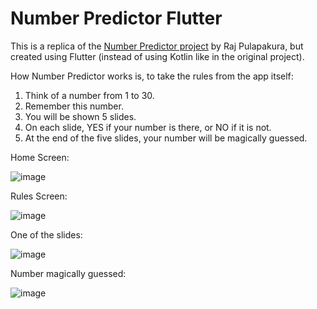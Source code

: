 # Number Predictor Flutter

This is a replica of the [Number Predictor project](https://github.com/raj-pulapakura/Number-Predictor) by Raj Pulapakura, but created using Flutter (instead of using Kotlin like in the original project).

How Number Predictor works is, to take the rules from the app itself: 

1. Think of a number from 1 to 30.
2. Remember this number.
3. You will be shown 5 slides.
4. On each slide,  YES if your number is there, or NO if it is not.
5. At the end of the five slides, your number will be magically guessed.

Home Screen:

![image](https://github.com/ProTechZ/Number-Predictor-Flutter/assets/96871120/0261c24a-c164-43d7-a1ce-7fc67bd4f0b7)


Rules Screen:

![image](https://github.com/ProTechZ/Number-Predictor-Flutter/assets/96871120/d1246e5f-5264-4094-b82f-5e3cf40ce8e1)


One of the slides:

![image](https://github.com/ProTechZ/Number-Predictor-Flutter/assets/96871120/9e45ff9f-64ac-448e-85cd-303a33cdb523)


Number magically guessed:

![image](https://github.com/ProTechZ/Number-Predictor-Flutter/assets/96871120/7fa56e0f-f012-473b-8f20-53f663641e1d)
